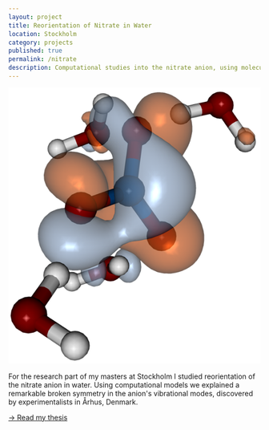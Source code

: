 ```yaml
---
layout: project
title: Reorientation of Nitrate in Water
location: Stockholm
category: projects
published: true
permalink: /nitrate
description: Computational studies into the nitrate anion, using molecular dynamics simulations and computational chemistry calculations.
---
```

            
<img class="side" src="/png/nitrate-orbitals.png" />

For the research part of my masters at Stockholm I studied reorientation of the nitrate anion in water. Using computational models we explained a remarkable broken symmetry in the anion's vibrational modes, discovered by experimentalists in Århus, Denmark.  

<a class="button" href="/docs/reorientation-dynamics-of-nitrate-in-water.pdf">&rarr; Read my thesis</a>

<!-- read [my master thesis](/docs/reorientation-dynamics-of-nitrate-in-water.pdf). -->